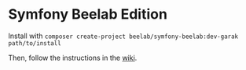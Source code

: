 Symfony Beelab Edition
======================

Install with `composer create-project beelab/symfony-beelab:dev-garak path/to/install`

Then, follow the instructions in the [wiki](https://github.com/Bee-Lab/symfony-beelab/wiki).
